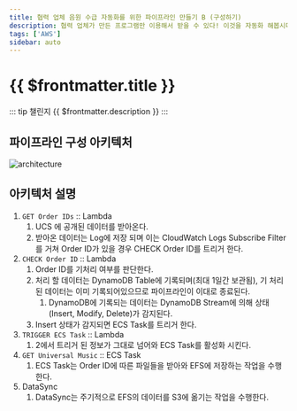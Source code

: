 ```yaml
---
title: 협력 업체 음원 수급 자동화를 위한 파이프라인 만들기 B (구성하기)
description: 협력 업체가 만든 프로그램만 이용해서 받을 수 있다! 이것을 자동화 해봅시다
tags: ['AWS']
sidebar: auto
---
```


# {{ $frontmatter.title }}

::: tip 챌린지
{{ $frontmatter.description }}
:::

## 파이프라인 구성 아키텍처

![architecture](~@img/universal-music-pipeline/1-universal_final_pipeline.png)

## 아키텍처 설명
1. `GET Order IDs` :: Lambda
    1. UCS 에 공개된 데이터를 받아온다.
    2. 받아온 데이터는 Log에 저장 되며 이는 CloudWatch Logs Subscribe Filter를 거쳐 Order ID가 있을 경우 CHECK Order ID를 트리거 한다.
2. `CHECK Order ID` :: Lambda
    1. Order ID를 기처리 여부를 판단한다. 
    2. 처리 할 데이터는 DynamoDB Table에 기록되며(최대 1일간 보관됨), 기 처리된 데이터는 이미 기록되어있으므로 파이프라인이 이대로 종료된다.
        1. DynamoDB에 기록되는 데이터는 DynamoDB Stream에 의해 상태(Insert, Modify, Delete)가 감지된다. 
    3. Insert 상태가 감지되면 ECS Task를 트리거 한다.
3. `TRIGGER ECS Task` :: Lambda
    1. 2에서 트리거 된 정보가 그대로 넘어와 ECS Task를 활성화 시킨다.
4. `GET Universal Music` :: ECS Task
    1. ECS Task는 Order ID에 따른 파일들을 받아와 EFS에 저장하는 작업을 수행한다.
5. DataSync
    1. DataSync는 주기적으로 EFS의 데이터를 S3에 옮기는 작업을 수행한다.